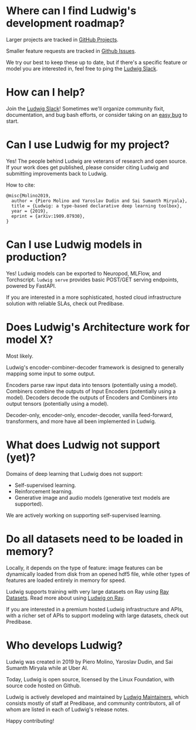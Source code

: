 # Where can I find Ludwig's development roadmap?

Larger projects are tracked in [GitHub Projects](https://github.com/ludwig-ai/ludwig/projects).

Smaller feature requests are tracked in [Github Issues](https://github.com/ludwig-ai/ludwig/issues).

We try our best to keep these up to date, but if there's a specific feature or
model you are interested in, feel free to ping the
[Ludwig Slack](https://join.slack.com/t/ludwig-ai/shared_invite/zt-mrxo87w6-DlX5~73T2B4v_g6jj0pJcQ).

# How can I help?

Join the [Ludwig Slack](https://join.slack.com/t/ludwig-ai/shared_invite/zt-mrxo87w6-DlX5~73T2B4v_g6jj0pJcQ)!
Sometimes we'll organize community fixit, documentation, and bug bash efforts,
or consider taking on an [easy bug](https://github.com/ludwig-ai/ludwig/labels/easy)
to start.

# Can I use Ludwig for my project?

Yes! The people behind Ludwig are veterans of research and open source. If your
work does get published, please consider citing Ludwig and submitting
improvements back to Ludwig.

How to cite:

```
@misc{Molino2019,
  author = {Piero Molino and Yaroslav Dudin and Sai Sumanth Miryala},
  title = {Ludwig: a type-based declarative deep learning toolbox},
  year = {2019},
  eprint = {arXiv:1909.07930},
}
```

# Can I use Ludwig models in production?

Yes! Ludwig models can be exported to Neuropod, MLFlow, and Torchscript.
`ludwig serve` provides basic POST/GET serving endpoints, powered by FastAPI.

If you are interested in a more sophisticated, hosted cloud infrastructure
solution with reliable SLAs, check out Predibase.

# Does Ludwig's Architecture work for model X?

Most likely.

Ludwig's encoder-combiner-decoder framework is designed to generally mapping
some input to some output.

Encoders parse raw input data into tensors (potentially using a model).
Combiners combine the outputs of Input Encoders (potentially using a model).
Decoders decode the outputs of Encoders and Combiners into output tensors (potentially using a model).

Decoder-only, encoder-only, encoder-decoder, vanilla feed-forward, transformers,
and more have all been implemented in Ludwig.

# What does Ludwig not support (yet)?

Domains of deep learning that Ludwig does not support:

- Self-supervised learning.
- Reinforcement learning.
- Generative image and audio models (generative text models are supported).

We are actively working on supporting self-supervised learning.

# Do all datasets need to be loaded in memory?

Locally, it depends on the type of feature: image features can be dynamically
loaded from disk from an opened hdf5 file, while other types of features are
loaded entirely in memory for speed.

Ludwig supports training with very large datasets on Ray using
[Ray Datasets](https://docs.ray.io/en/latest/data/dataset.html). Read more about
using [Ludwig on Ray](../user_guide/distributed_training/#ray).

If you are interested in a premium hosted Ludwig infrastructure and APIs, with a
richer set of APIs to support modeling with large datasets, check out Predibase.

# Who develops Ludwig?

Ludwig was created in 2019 by Piero Molino, Yaroslav Dudin, and Sai Sumanth
Miryala while at Uber AI.

Today, Ludwig is open source, licensed by the Linux Foundation, with source code
hosted on Github.

Ludwig is actively developed and maintained by [Ludwig Maintainers](https://github.com/orgs/ludwig-ai/teams/ludwig-maintainers),
which consists mostly of staff at Predibase, and community contributors, all of
whom are listed in each of Ludwig's release notes.

Happy contributing!
